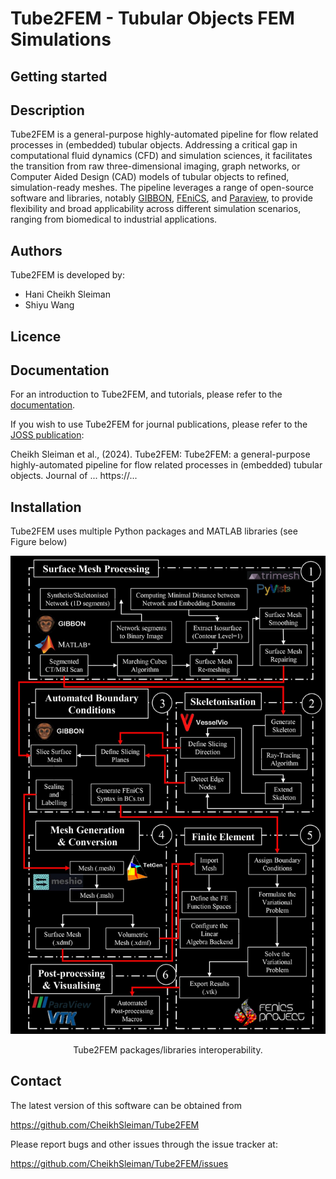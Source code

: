 # Tube2FEM - Tubular Objects FEM Simulations


Getting started
---------------


Description
-----------
Tube2FEM is a general-purpose highly-automated pipeline for flow related processes in (embedded) tubular objects. 
Addressing a critical gap in computational fluid dynamics (CFD) and simulation sciences, it facilitates the transition from raw three-dimensional imaging, graph networks, or Computer Aided Design (CAD) models of tubular objects to refined, simulation-ready meshes.
The pipeline leverages a range of open-source software and libraries, notably [GIBBON](https://www.gibboncode.org), [FEniCS](https://fenicsproject.org/), and [Paraview](https://www.paraview.org/), to provide
flexibility and broad applicability across different simulation scenarios, ranging from biomedical to industrial
applications.





Authors
-------
Tube2FEM is developed by:

  * Hani Cheikh Sleiman
  * Shiyu Wang

Licence
-------


Documentation
-------------
For an introduction to Tube2FEM, and tutorials, please refer to the [documentation](https://readthedocs.org/).

If you wish to use Tube2FEM for journal publications, please refer to the [JOSS publication](https://joss.theoj.org/papers/10.21105/joss.02089#):

Cheikh Sleiman et al., (2024). Tube2FEM: Tube2FEM: a general-purpose highly-automated pipeline for flow related processes in (embedded) tubular objects. Journal of ... https://...


Installation
------------
Tube2FEM uses multiple Python packages and MATLAB libraries (see Figure below)

![PDF Preview](figs/InteroperabilityDarkMode.jpg)
<div align="center">Tube2FEM packages/libraries interoperability.</div>



Contact
-------
The latest version of this software can be obtained from

  https://github.com/CheikhSleiman/Tube2FEM

Please report bugs and other issues through the issue tracker at:

  https://github.com/CheikhSleiman/Tube2FEM/issues
